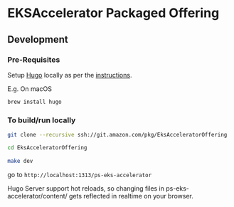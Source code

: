 # EKSAccelerator Packaged Offering

## Development

### Pre-Requisites

Setup [Hugo](https://gohugo.io/) locally as per the [instructions](https://gohugo.io/getting-started/installing/).

E.g. On macOS

```sh
brew install hugo
```

### To build/run locally

```sh
git clone --recursive ssh://git.amazon.com/pkg/EksAcceleratorOffering

cd EksAcceleratorOffering
 
make dev
```

go to ```http://localhost:1313/ps-eks-accelerator```


Hugo Server support hot reloads, so changing files in ps-eks-accelerator/content/ gets reflected in realtime on your browser.
